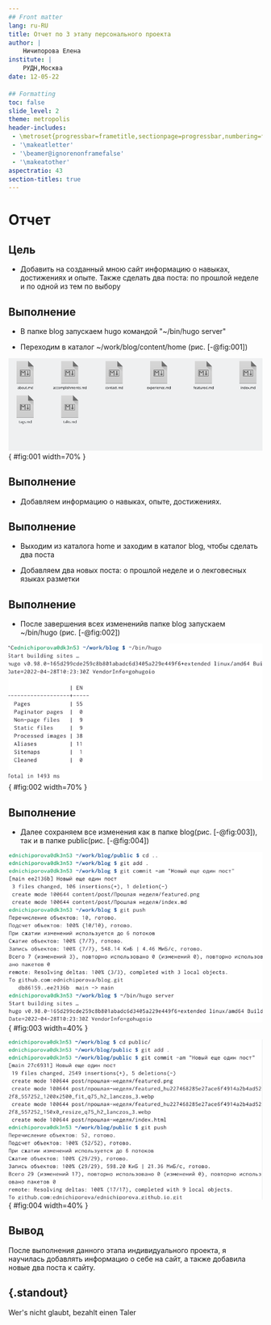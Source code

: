 ```yaml
---
## Front matter
lang: ru-RU
title: Отчет по 3 этапу персонального проекта
author: |
	Ничипорова Елена
institute: |
	РУДН,Москва
date: 12-05-22

## Formatting
toc: false
slide_level: 2
theme: metropolis
header-includes: 
 - \metroset{progressbar=frametitle,sectionpage=progressbar,numbering=fraction}
 - '\makeatletter'
 - '\beamer@ignorenonframefalse'
 - '\makeatother'
aspectratio: 43
section-titles: true
---
```


# Отчет

## Цель

- Добавить на созданный мною сайт информацию о навыках, достижениях и опыте. Также сделать два поста: по прошлой неделе и по одной из тем по выбору

## Выполнение

- В папке blog запускаем hugo командой "~/bin/hugo server"

- Переходим в каталог ~/work/blog/content/home (рис. [-@fig:001])

![Содержимое каталога](image/1.png){ #fig:001 width=70% }

## Выполнение

- Добавляем информацию о навыках, опыте, достижениях. 



## Выполнение

- Выходим из каталога home и заходим в каталог blog, чтобы сделать два поста

- Добавляем два новых поста: о прошлой неделе и о лекговесных языках разметки

## Выполнение

- После завершения всех измененийв папке blog запускаем ~/bin/hugo (рис. [-@fig:002])

![запуск hugo](image/7.png){ #fig:002 width=70% }


## Выполнение
- Далее сохраняем все изменения как в папке blog(рис. [-@fig:003]), так и в папке public(рис. [-@fig:004])

![Сохранение изменений в blog](image/8.png){ #fig:003 width=40% }

![Сохранение изменений в public](image/9.png){ #fig:004 width=40% }

## Вывод

После выполнения данного этапа индивидуального проекта, я научилась добавлять информацио о себе на сайт, а также добавила новые два поста к сайту.


## {.standout}

Wer's nicht glaubt, bezahlt einen Taler
